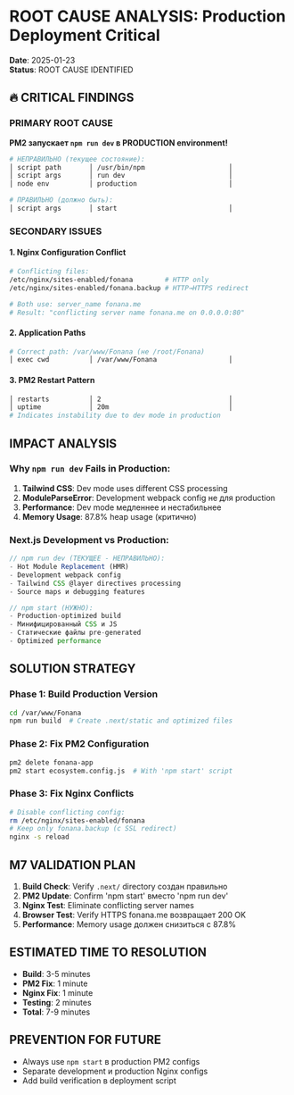 # ROOT CAUSE ANALYSIS: Production Deployment Critical
**Date**: 2025-01-23  
**Status**: ROOT CAUSE IDENTIFIED  

## 🔥 CRITICAL FINDINGS

### PRIMARY ROOT CAUSE
**PM2 запускает `npm run dev` в PRODUCTION environment!**

```bash
# НЕПРАВИЛЬНО (текущее состояние):
│ script path       │ /usr/bin/npm                     │
│ script args       │ run dev                          │
│ node env          │ production                       │

# ПРАВИЛЬНО (должно быть):
│ script args       │ start                            │
```

### SECONDARY ISSUES

#### 1. Nginx Configuration Conflict
```bash
# Conflicting files:
/etc/nginx/sites-enabled/fonana        # HTTP only
/etc/nginx/sites-enabled/fonana.backup # HTTP→HTTPS redirect

# Both use: server_name fonana.me
# Result: "conflicting server name fonana.me on 0.0.0.0:80"
```

#### 2. Application Paths  
```bash
# Correct path: /var/www/Fonana (не /root/Fonana)
│ exec cwd          │ /var/www/Fonana                  │
```

#### 3. PM2 Restart Pattern
```bash
│ restarts          │ 2                                │
│ uptime            │ 20m                              │
# Indicates instability due to dev mode in production
```

## IMPACT ANALYSIS

### Why `npm run dev` Fails in Production:
1. **Tailwind CSS**: Dev mode uses different CSS processing
2. **ModuleParseError**: Development webpack config не для production
3. **Performance**: Dev mode медленнее и нестабильнее
4. **Memory Usage**: 87.8% heap usage (критично)

### Next.js Development vs Production:
```javascript
// npm run dev (ТЕКУЩЕЕ - НЕПРАВИЛЬНО):
- Hot Module Replacement (HMR)
- Development webpack config  
- Tailwind CSS @layer directives processing
- Source maps и debugging features

// npm start (НУЖНО):
- Production-optimized build
- Минифицированный CSS и JS
- Статические файлы pre-generated
- Optimized performance
```

## SOLUTION STRATEGY

### Phase 1: Build Production Version
```bash
cd /var/www/Fonana
npm run build  # Create .next/static and optimized files
```

### Phase 2: Fix PM2 Configuration  
```bash
pm2 delete fonana-app
pm2 start ecosystem.config.js  # With 'npm start' script
```

### Phase 3: Fix Nginx Conflicts
```bash
# Disable conflicting config:
rm /etc/nginx/sites-enabled/fonana
# Keep only fonana.backup (с SSL redirect)
nginx -s reload
```

## M7 VALIDATION PLAN

1. **Build Check**: Verify `.next/` directory создан правильно
2. **PM2 Update**: Confirm 'npm start' вместо 'npm run dev'  
3. **Nginx Test**: Eliminate conflicting server names
4. **Browser Test**: Verify HTTPS fonana.me возвращает 200 OK
5. **Performance**: Memory usage должен снизиться с 87.8%

## ESTIMATED TIME TO RESOLUTION
- **Build**: 3-5 minutes
- **PM2 Fix**: 1 minute  
- **Nginx Fix**: 1 minute
- **Testing**: 2 minutes
- **Total**: 7-9 minutes

## PREVENTION FOR FUTURE
- Always use `npm start` в production PM2 configs
- Separate development и production Nginx configs
- Add build verification в deployment script 